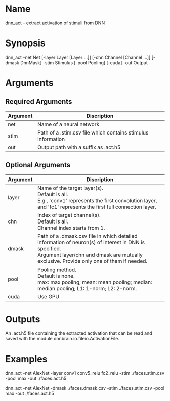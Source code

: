 # Name
dnn_act - extract activation of stimuli from DNN

# Synopsis
dnn_act -net Net [-layer Layer [Layer ...]] [-chn Channel [Channel ...]] [-dmask DnnMask] -stim Stimulus [-pool Pooling] [-cuda] -out Output

# Arguments
## Required Arguments
|Argument|Discription|
|--------|-----------|
|net     |Name of a neural network|
|stim    |Path of a .stim.csv file which contains stimulus information|
|out     |Output path with a suffix as .act.h5|

## Optional Arguments
|Argument|Discription|
|--------|-----------|
|layer   |Name of the target layer(s).</br>Default is all.</br>E.g., 'conv1' represents the first convolution layer, and 'fc1' represents the first full connection layer.|
|chn     |Index of target channel(s).</br>Default is all.</br>Channel index starts from 1.|
|dmask   |Path of a .dmask.csv file in which detailed information of neuron(s) of interest in DNN is specified.</br>Argument layer/chn and dmask are mutually exclusive. Provide only one of them if needed. |
|pool    |Pooling method.</br>Default is none.</br>max: max pooling; mean: mean pooling; median: median pooling; L1: 1-norm; L2: 2-norm.|
|cuda    |Use GPU|

# Outputs
An .act.h5 file containing the extracted activation that can be read and saved with the module dnnbrain.io.fileio.ActivationFile.

# Examples
dnn_act -net AlexNet -layer conv1 conv5_relu fc2_relu -stim ./faces.stim.csv -pool max -out ./faces.act.h5

dnn_act -net AlexNet -dmask ./faces.dmask.csv -stim ./faces.stim.csv -pool max -out ./faces.act.h5